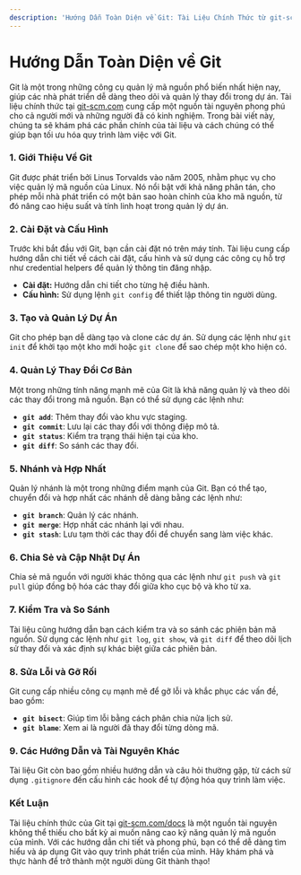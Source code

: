 ```yaml
---
description: 'Hướng Dẫn Toàn Diện về Git: Tài Liệu Chính Thức từ git-scm.com'
---
```


# Hướng Dẫn Toàn Diện về Git

Git là một trong những công cụ quản lý mã nguồn phổ biến nhất hiện nay, giúp các nhà phát triển dễ dàng theo dõi và quản lý thay đổi trong dự án. Tài liệu chính thức tại [git-scm.com](https://git-scm.com/docs) cung cấp một nguồn tài nguyên phong phú cho cả người mới và những người đã có kinh nghiệm. Trong bài viết này, chúng ta sẽ khám phá các phần chính của tài liệu và cách chúng có thể giúp bạn tối ưu hóa quy trình làm việc với Git.

### 1. Giới Thiệu Về Git

Git được phát triển bởi Linus Torvalds vào năm 2005, nhằm phục vụ cho việc quản lý mã nguồn của Linux. Nó nổi bật với khả năng phân tán, cho phép mỗi nhà phát triển có một bản sao hoàn chỉnh của kho mã nguồn, từ đó nâng cao hiệu suất và tính linh hoạt trong quản lý dự án.

### 2. Cài Đặt và Cấu Hình

Trước khi bắt đầu với Git, bạn cần cài đặt nó trên máy tính. Tài liệu cung cấp hướng dẫn chi tiết về cách cài đặt, cấu hình và sử dụng các công cụ hỗ trợ như credential helpers để quản lý thông tin đăng nhập.

* **Cài đặt:** Hướng dẫn chi tiết cho từng hệ điều hành.
* **Cấu hình:** Sử dụng lệnh `git config` để thiết lập thông tin người dùng.

### 3. Tạo và Quản Lý Dự Án

Git cho phép bạn dễ dàng tạo và clone các dự án. Sử dụng các lệnh như `git init` để khởi tạo một kho mới hoặc `git clone` để sao chép một kho hiện có.

### 4. Quản Lý Thay Đổi Cơ Bản

Một trong những tính năng mạnh mẽ của Git là khả năng quản lý và theo dõi các thay đổi trong mã nguồn. Bạn có thể sử dụng các lệnh như:

* **`git add`**: Thêm thay đổi vào khu vực staging.
* **`git commit`**: Lưu lại các thay đổi với thông điệp mô tả.
* **`git status`**: Kiểm tra trạng thái hiện tại của kho.
* **`git diff`**: So sánh các thay đổi.

### 5. Nhánh và Hợp Nhất

Quản lý nhánh là một trong những điểm mạnh của Git. Bạn có thể tạo, chuyển đổi và hợp nhất các nhánh dễ dàng bằng các lệnh như:

* **`git branch`**: Quản lý các nhánh.
* **`git merge`**: Hợp nhất các nhánh lại với nhau.
* **`git stash`**: Lưu tạm thời các thay đổi để chuyển sang làm việc khác.

### 6. Chia Sẻ và Cập Nhật Dự Án

Chia sẻ mã nguồn với người khác thông qua các lệnh như `git push` và `git pull` giúp đồng bộ hóa các thay đổi giữa kho cục bộ và kho từ xa.

### 7. Kiểm Tra và So Sánh

Tài liệu cũng hướng dẫn bạn cách kiểm tra và so sánh các phiên bản mã nguồn. Sử dụng các lệnh như `git log`, `git show`, và `git diff` để theo dõi lịch sử thay đổi và xác định sự khác biệt giữa các phiên bản.

### 8. Sửa Lỗi và Gỡ Rối

Git cung cấp nhiều công cụ mạnh mẽ để gỡ lỗi và khắc phục các vấn đề, bao gồm:

* **`git bisect`**: Giúp tìm lỗi bằng cách phân chia nửa lịch sử.
* **`git blame`**: Xem ai là người đã thay đổi từng dòng mã.

### 9. Các Hướng Dẫn và Tài Nguyên Khác

Tài liệu Git còn bao gồm nhiều hướng dẫn và câu hỏi thường gặp, từ cách sử dụng `.gitignore` đến cấu hình các hook để tự động hóa quy trình làm việc.

### Kết Luận

Tài liệu chính thức của Git tại [git-scm.com/docs](https://git-scm.com/docs) là một nguồn tài nguyên không thể thiếu cho bất kỳ ai muốn nâng cao kỹ năng quản lý mã nguồn của mình. Với các hướng dẫn chi tiết và phong phú, bạn có thể dễ dàng tìm hiểu và áp dụng Git vào quy trình phát triển của mình. Hãy khám phá và thực hành để trở thành một người dùng Git thành thạo!


